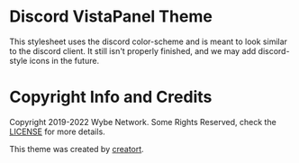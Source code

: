 # Discord VistaPanel Theme
This stylesheet uses the discord color-scheme and is meant to look similar to the discord client. 
It still isn't properly finished, and we may add discord-style icons in the future.

# Copyright Info and Credits
Copyright 2019-2022 Wybe Network. Some Rights Reserved, check the [LICENSE](../LICENSE.md) for more details.

This theme was created by [creatort](https://github.com/creatort).
